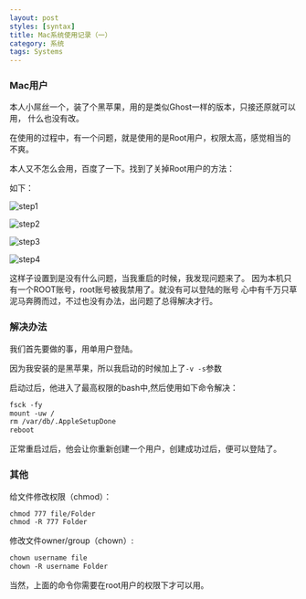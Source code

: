 ```yaml
---
layout: post
styles: [syntax]
title: Mac系统使用记录（一）
category: 系统
tags: Systems
---
```


### Mac用户

本人小屌丝一个，装了个黑苹果，用的是类似Ghost一样的版本，只接还原就可以用，
什么也没有改。

在使用的过程中，有一个问题，就是使用的是Root用户，权限太高，感觉相当的不爽。

本人又不怎么会用，百度了一下。找到了关掉Root用户的方法：

如下：



![step1](http://pinned.github.io/assets/posts/img-2014-12-04/mac_clear_root_1.png)

![step2](http://pinned.github.io/assets/posts/img-2014-12-04/mac_clear_root_2.png)

![step3](http://pinned.github.io/assets/posts/img-2014-12-04/mac_clear_root_3.png)

![step4](http://pinned.github.io/assets/posts/img-2014-12-04/mac_clear_root_4.png)


这样子设置到是没有什么问题，当我重启的时候，我发现问题来了。
因为本机只有一个ROOT账号，root账号被我禁用了。就没有可以登陆的账号
心中有千万只草泥马奔腾而过，不过也没有办法，出问题了总得解决才行。

### 解决办法

我们首先要做的事，用单用户登陆。

因为我安装的是黑苹果，所以我启动的时候加上了`-v -s`参数

启动过后，他进入了最高权限的bash中,然后使用如下命令解决：

```xml
fsck -fy 
mount -uw /
rm /var/db/.AppleSetupDone
reboot
```

正常重启过后，他会让你重新创建一个用户，创建成功过后，便可以登陆了。


### 其他

给文件修改权限（chmod）：

```xml
chmod 777 file/Folder
chmod -R 777 Folder
```

修改文件owner/group（chown）:

```xml
chown username file
chown -R username Folder
```

当然，上面的命令你需要在root用户的权限下才可以用。